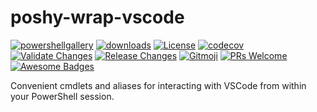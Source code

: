 # poshy-wrap-vscode

[![powershellgallery](https://img.shields.io/powershellgallery/v/poshy-wrap-vscode.svg)](https://www.powershellgallery.com/packages/poshy-wrap-vscode)
[![downloads](https://img.shields.io/powershellgallery/dt/poshy-wrap-vscode.svg)](https://www.powershellgallery.com/packages/poshy-wrap-vscode)
[![License](https://img.shields.io/github/license/pwshrc/poshy-wrap-vscode)](./LICENSE.txt)
[![codecov](https://codecov.io/gh/pwshrc/poshy-wrap-vscode/branch/main/graph/badge.svg)](https://codecov.io/gh/pwshrc/poshy-wrap-vscode)
[![Validate Changes](https://github.com/pwshrc/poshy-wrap-vscode/actions/workflows/validate.yml/badge.svg)](https://github.com/pwshrc/poshy-wrap-vscode/actions/workflows/validate.yml)
[![Release Changes](https://github.com/pwshrc/poshy-wrap-vscode/actions/workflows/release.yml/badge.svg)](https://github.com/pwshrc/poshy-wrap-vscode/actions/workflows/release.yml)
[![Gitmoji](https://img.shields.io/badge/gitmoji-%20😜%20😍-FFDD67.svg?style=flat-square)](https://gitmoji.carloscuesta.me/)
[![PRs Welcome](https://img.shields.io/badge/PRs-welcome-brightgreen.svg?style=flat-square)](http://makeapullrequest.com)
[![Awesome Badges](https://img.shields.io/badge/badges-awesome-green.svg)](https://github.com/Naereen/badges)

Convenient cmdlets and aliases for interacting with VSCode from within your PowerShell session.

